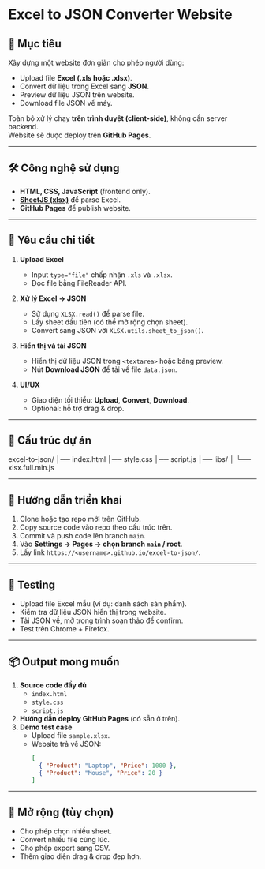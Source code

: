 # Excel to JSON Converter Website

## 📌 Mục tiêu
Xây dựng một website đơn giản cho phép người dùng:
- Upload file **Excel (.xls hoặc .xlsx)**.  
- Convert dữ liệu trong Excel sang **JSON**.  
- Preview dữ liệu JSON trên website.  
- Download file JSON về máy.  

Toàn bộ xử lý chạy **trên trình duyệt (client-side)**, không cần server backend.  
Website sẽ được deploy trên **GitHub Pages**.

---

## 🛠️ Công nghệ sử dụng
- **HTML, CSS, JavaScript** (frontend only).  
- **[SheetJS (xlsx)](https://github.com/SheetJS/sheetjs)** để parse Excel.  
- **GitHub Pages** để publish website.  

---

## 🎯 Yêu cầu chi tiết
1. **Upload Excel**
   - Input `type="file"` chấp nhận `.xls` và `.xlsx`.
   - Đọc file bằng FileReader API.

2. **Xử lý Excel → JSON**
   - Sử dụng `XLSX.read()` để parse file.
   - Lấy sheet đầu tiên (có thể mở rộng chọn sheet).
   - Convert sang JSON với `XLSX.utils.sheet_to_json()`.

3. **Hiển thị và tải JSON**
   - Hiển thị dữ liệu JSON trong `<textarea>` hoặc bảng preview.
   - Nút **Download JSON** để tải về file `data.json`.

4. **UI/UX**
   - Giao diện tối thiểu: **Upload**, **Convert**, **Download**.
   - Optional: hỗ trợ drag & drop.

---

## 📂 Cấu trúc dự án
excel-to-json/
│── index.html
│── style.css
│── script.js
│── libs/
│ └── xlsx.full.min.js

---

## 🚀 Hướng dẫn triển khai
1. Clone hoặc tạo repo mới trên GitHub.  
2. Copy source code vào repo theo cấu trúc trên.  
3. Commit và push code lên branch `main`.  
4. Vào **Settings → Pages → chọn branch `main` / root**.  
5. Lấy link `https://<username>.github.io/excel-to-json/`.  

---

## 🧪 Testing
- Upload file Excel mẫu (ví dụ: danh sách sản phẩm).  
- Kiểm tra dữ liệu JSON hiển thị trong website.  
- Tải JSON về, mở trong trình soạn thảo để confirm.  
- Test trên Chrome + Firefox.  

---

## 📦 Output mong muốn
1. **Source code đầy đủ**
   - `index.html`
   - `style.css`
   - `script.js`
2. **Hướng dẫn deploy GitHub Pages** (có sẵn ở trên).
3. **Demo test case**
   - Upload file `sample.xlsx`.
   - Website trả về JSON:
     ```json
     [
       { "Product": "Laptop", "Price": 1000 },
       { "Product": "Mouse", "Price": 20 }
     ]
     ```

---

## 🔮 Mở rộng (tùy chọn)
- Cho phép chọn nhiều sheet.  
- Convert nhiều file cùng lúc.  
- Cho phép export sang CSV.  
- Thêm giao diện drag & drop đẹp hơn.  
